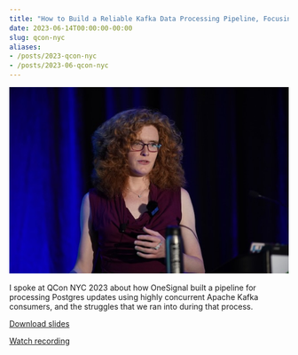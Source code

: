 ```yaml
---
title: "How to Build a Reliable Kafka Data Processing Pipeline, Focusing on Contention, Uptime and Latency - QCon NYC"
date: 2023-06-14T00:00:00-00:00
slug: qcon-nyc
aliases:
- /posts/2023-qcon-nyc
- /posts/2023-06-qcon-nyc
---
```


![Photo of Lily speaking at QCon NYC](./speaking.jpg)

I spoke at QCon NYC 2023 about how OneSignal built a pipeline for processing
Postgres updates using highly concurrent Apache Kafka consumers, and the
struggles that we ran into during that process.

[Download slides](./slides.pdf)

[Watch recording](https://www.infoq.com/presentations/reliable-kafka-data-processing-pipeline/)
